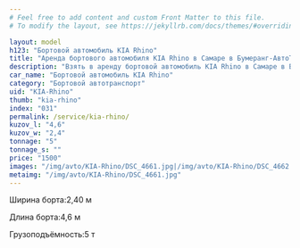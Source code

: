 ```yaml
---
# Feel free to add content and custom Front Matter to this file.
# To modify the layout, see https://jekyllrb.com/docs/themes/#overriding-theme-defaults

layout: model
h123: "Бортовой автомобиль KIA Rhino"
title: "Аренда бортового автомобиля KIA Rhino в Самаре в Бумеранг-АвтоТранс"
description: "Взять в аренду бортовой автомобиль KIA Rhino в Самаре в Бумеранг-АвтоТранс"
car_name: "Бортовой автомобиль KIA Rhino"
category: "Бортовой автотранспорт"
uid: "KIA-Rhino"
thumb: "kia-rhino"
index: "031"
permalink: /service/kia-rhino/
kuzov_l: "4,6"
kuzov_w: "2,4"
tonnage: "5"
tonnage_s: ""
price: "1500"
images: "/img/avto/KIA-Rhino/DSC_4661.jpg|/img/avto/KIA-Rhino/DSC_4662.jpg|/img/avto/KIA-Rhino/DSC_4665.jpg"
metaimg: "/img/avto/KIA-Rhino/DSC_4661.jpg"
---
```


<p><span>Ширина борта:</span><span>2,40 м</span></p>

<p><span>Длина борта:</span><span>4,6 м</span></p>

<p><span>Грузоподъёмность:</span><span>5 т</span></p>
